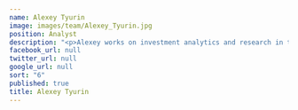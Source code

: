 ```yaml
---
name: Alexey Tyurin
image: images/team/Alexey_Tyurin.jpg
position: Analyst
description: "<p>Alexey works on investment analytics and research in the Hong Kong office.</p><p>Alexey graduated with a Bachelor of Economics and Finance with a minor in French from The University of Hong Kong. After graduation, he spent a year studying Mandarin at Fudan University in Shanghai. Alexey is also fluent in Russian and French.</p>"
facebook_url: null
twitter_url: null
google_url: null
sort: "6"
published: true
title: Alexey Tyurin
---
```


